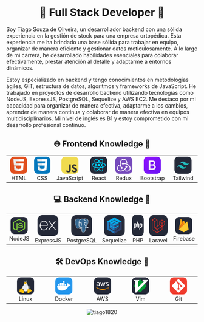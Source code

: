 <h1 align="center">🥇 Full Stack Developer 🥇</h1> 

Soy Tiago Souza de Oliveira, un desarrollador backend con una sólida experiencia en la gestión de stock para una empresa ortopédica. Esta experiencia me ha brindado una base sólida para trabajar en equipo, organizar de manera eficiente y gestionar datos meticulosamente. A lo largo de mi carrera, he desarrollado habilidades esenciales para colaborar efectivamente, prestar atención al detalle y adaptarme a entornos dinámicos. 

Estoy especializado en backend y tengo conocimientos en metodologías ágiles, GIT, estructura de datos, algoritmos y frameworks de JavaScript. He trabajado en proyectos de desarrollo backend utilizando tecnologías como NodeJS, ExpressJS, PostgreSQL, Sequelize y AWS EC2. Me destaco por mi capacidad para organizar de manera efectiva, adaptarme a los cambios, aprender de manera continua y colaborar de manera efectiva en equipos multidisciplinarios. Mi nivel de inglés es B1 y estoy comprometido con mi desarrollo profesional continuo.

<h2 align="center"> 🌐 Frontend Knowledge 🎨 </h2>

<table align="center">
  <tr> 
     <td align="center" width="90">
      <img src="https://github.com/tandpfun/skill-icons/blob/main/icons/HTML.svg" width="45" height="45" alt="html" />
      <br>HTML
    </td>
    <td align="center" width="90">
      <img src="https://github.com/tandpfun/skill-icons/blob/main/icons/CSS.svg" width="45" height="45" alt="css" />
      <br>CSS
    </td>
     <td align="center" width="90">
      <img src="https://github.com/tandpfun/skill-icons/blob/main/icons/JavaScript.svg" width="45" height="45" alt="JavaScript" />
      <br>JavaScript
    </td>
    <td align="center" width="90">
      <img src="https://github.com/tandpfun/skill-icons/blob/main/icons/React-Dark.svg" width="45" height="45" alt="react" />
      <br>React
    </td>
    <td align="center" width="90">
      <img src="https://github.com/tandpfun/skill-icons/blob/main/icons/Redux.svg" width="45" height="45" alt="redux" />
      <br>Redux
    </td>
    <td align="center" width="90">
      <img src="https://github.com/tandpfun/skill-icons/blob/main/icons/Bootstrap.svg" width="45" height="45" alt="bootstrap" />
      <br>Bootstrap
    </td>
    <td align="center" width="90">
      <img src="https://github.com/tandpfun/skill-icons/blob/main/icons/TailwindCSS-Dark.svg" width="45" height="45" alt="tailwind" />
      <br>Tailwind
    </td>
  </tr>
</table>

<h2 align="center"> 💻 Backend Knowledge 🔧 </h2>

<table align="center">
    <tr>
    <td align="center" width="90">
      <img src="https://github.com/tandpfun/skill-icons/blob/main/icons/NodeJS-Dark.svg" width="45" height="45" alt="NodeJS" />
      <br>NodeJS
    </td>
    <td align="center" width="90">
      <img src="https://github.com/tandpfun/skill-icons/blob/main/icons/ExpressJS-Dark.svg" alt="ExpressJS" width="55" height="55" />
      <br>ExpressJS
    </td>
    <td align="center" width="90">
      <img src="https://github.com/tandpfun/skill-icons/blob/main/icons/PostgreSQL-Dark.svg" alt="PostgreSQL" width="55" height="55" />
      <br>PostgreSQL
    </td>
    <td align="center" width="90">
      <img src="https://github.com/tandpfun/skill-icons/blob/main/icons/Sequelize-Dark.svg" alt="Sequelize" width="55" height="55" />
      <br>Sequelize
    </td>
    <td align="center" width="90">
        <img src="https://github.com/tandpfun/skill-icons/blob/main/icons/PHP-Dark.svg" alt="php" width="55" height="55" />
        <br>PHP
    </td>
    <td align="center" width="90">
      <img src="https://github.com/tandpfun/skill-icons/blob/main/icons/Laravel-Dark.svg" alt="laravel" width="55" height="55" />
      <br>Laravel
    </td>
    <td align="center" width="90">
      <img src="https://github.com/tandpfun/skill-icons/blob/main/icons/Firebase-Dark.svg" width="45" height="45" alt="Firebase" />
      <br>Firebase
    </td>
  </tr>
</table>

<h2 align="center"> 🛠️ DevOps Knowledge 🚀 </h2>
<table align="center">
  <tr>
    <td align="center" width="90">
      <img src="https://github.com/tandpfun/skill-icons/blob/main/icons/Linux-Dark.svg" width="45" height="45" alt="Linux" />
      <br>Linux
    </td>
    <td align="center" width="90">
      <img src="https://github.com/tandpfun/skill-icons/blob/main/icons/Docker.svg" width="45" height="45" alt="Docker" />
      <br>Docker
    </td>
    <td align="center" width="90">
      <img src="https://github.com/tandpfun/skill-icons/blob/main/icons/AWS-Dark.svg" width="45" height="45" alt="AWS" />
      <br>AWS
    </td>
    <td align="center" width="90">
      <img src="https://github.com/tandpfun/skill-icons/blob/main/icons/VIM-Dark.svg" width="45" height="45" alt="vim" />
      <br>Vim
    </td>
     <td align="center" width="90">
      <img src="https://github.com/tandpfun/skill-icons/blob/main/icons/Git.svg" width="45" height="45" alt="git" />
      <br>Git
    </td>
  </tr>
</table>

<p align="center">
    <img src="https://komarev.com/ghpvc/?username=tiago1820&label=Profile%20views&color=0e75b6&style=flat" alt="tiago1820" />
</p>
